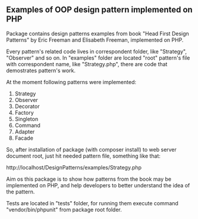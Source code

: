 ## Examples of OOP design pattern implemented on PHP

Package contains design patterns examples from book "Head First Design Patterns" by Eric Freeman and Elisabeth Freeman, implemented on PHP.

Every pattern's related code lives in correspondent folder, like "Strategy", "Observer" and so on. 
In "examples" folder are located "root" pattern's file with correspondent name, like "Strategy.php", there are code that demostrates pattern's work.

At the moment following patterns were implemented:
 1. Strategy
 2. Observer
 3. Decorator
 4. Factory
 5. Singleton
 6. Command
 7. Adapter
 8. Facade

So, after installation of package (with composer install) to web server document root, just hit needed pattern file,
something like that:

http://localhost/DesignPatterns/examples/Strategy.php

Aim os this package is to show how patterns from the book may be implemented on PHP, and help developers to better understand the idea of the pattern.

Tests are located in "tests" folder, for running them execute command "vendor/bin/phpunit" from package root folder.
